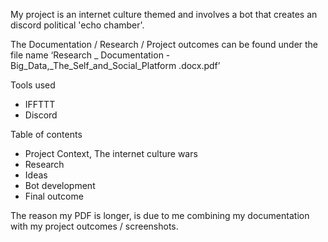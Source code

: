 My project is an internet culture themed and involves a bot that creates an discord political 'echo chamber'.

The Documentation / Research / Project outcomes can be found under the file name ‘Research _ Documentation - Big_Data,_The_Self_and_Social_Platform .docx.pdf’

Tools used 
- IFFTTT
- Discord

Table of contents
- Project Context, The internet culture wars
- Research
- Ideas
- Bot development
- Final outcome

The reason my PDF is longer, is due to me combining my documentation with my project outcomes / screenshots. 


